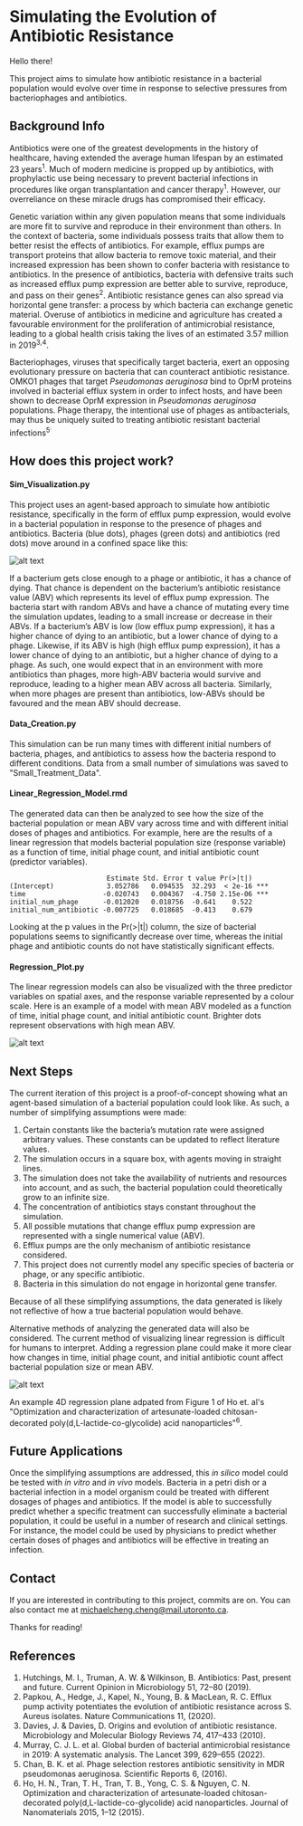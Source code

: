 # Simulating the Evolution of Antibiotic Resistance

Hello there!

This project aims to simulate how antibiotic resistance in a bacterial population would evolve over time in response to selective pressures from bacteriophages and antibiotics.

## Background Info

Antibiotics were one of the greatest developments in the history of healthcare, having extended the average human lifespan by an estimated 23 years<sup>1</sup>. Much of modern medicine is propped up by antibiotics, with prophylactic use being necessary to prevent bacterial infections in procedures like organ transplantation and cancer therapy<sup>1</sup>. However, our overreliance on these miracle drugs has compromised their efficacy.

Genetic variation within any given population means that some individuals are more fit to survive and reproduce in their environment than others. In the context of bacteria, some individuals possess traits that allow them to better resist the effects of antibiotics. For example, efflux pumps are transport proteins that allow bacteria to remove toxic material, and their increased expression has been shown to confer bacteria with resistance to antibiotics. In the presence of antibiotics, bacteria with defensive traits such as increased efflux pump expression are better able to survive, reproduce, and pass on their genes<sup>2</sup>. Antibiotic resistance genes can also spread via horizontal gene transfer: a process by which bacteria can exchange genetic material. Overuse of antibiotics in medicine and agriculture has created a favourable environment for the proliferation of antimicrobial resistance, leading to a global health crisis taking the lives of an estimated 3.57 million in 2019<sup>3,4</sup>.

Bacteriophages, viruses that specifically target bacteria, exert an opposing evolutionary pressure on bacteria that can counteract antibiotic resistance. OMKO1 phages that target *Pseudomonas aeruginosa* bind to OprM proteins involved in bacterial efflux system in order to infect hosts, and have been shown to decrease OprM expression in *Pseudomonas aeruginosa* populations. Phage therapy, the intentional use of phages as antibacterials, may thus be uniquely suited to treating antibiotic resistant bacterial infections<sup>5<sup>.

## How does this project work?

#### Sim_Visualization.py
This project uses an agent-based approach to simulate how antibiotic resistance, specifically in the form of efflux pump expression, would evolve in a bacterial population in response to the presence of phages and antibiotics. Bacteria (blue dots), phages (green dots) and antibiotics (red dots) move around in a confined space like this:

![alt text](https://github.com/chichael-meng/Images/blob/main/sim%20clip.gif)

If a bacterium gets close enough to a phage or antibiotic, it has a chance of dying. That chance is dependent on the bacterium’s antibiotic resistance value (ABV) which represents its level of efflux pump expression. The bacteria start with random ABVs and have a chance of mutating every time the simulation updates, leading to a small increase or decrease in their ABVs. If a bacterium’s ABV is low (low efflux pump expression), it has a higher chance of dying to an antibiotic, but a lower chance of dying to a phage. Likewise, if its ABV is high (high efflux pump expression), it has a lower chance of dying to an antibiotic, but a higher chance of dying to a phage. As such, one would expect that in an environment with more antibiotics than phages, more high-ABV bacteria would survive and reproduce, leading to a higher mean ABV across all bacteria. Similarly, when more phages are present than antibiotics, low-ABVs should be favoured and the mean ABV should decrease.

#### Data_Creation.py
This simulation can be run many times with different initial numbers of bacteria, phages, and antibiotics to assess how the bacteria respond to different conditions. Data from a small number of simulations was saved to "Small_Treatment_Data".
  
#### Linear_Regression_Model.rmd
The generated data can then be analyzed to see how the size of the bacterial population or mean ABV vary across time and with different initial doses of phages and antibiotics. For example, here are the results of a linear regression that models bacterial population size (response variable) as a function of time, initial phage count, and initial antibiotic count (predictor variables).

```
                        Estimate Std. Error t value Pr(>|t|)    
(Intercept)             3.052786   0.094535  32.293  < 2e-16 ***
time                   -0.020743   0.004367  -4.750 2.15e-06 ***
initial_num_phage      -0.012020   0.018756  -0.641    0.522    
initial_num_antibiotic -0.007725   0.018685  -0.413    0.679   
```

Looking at the p values in the Pr(>|t|) column, the size of bacterial populations seems to significantly decrease over time, whereas the initial phage and antibiotic counts do not have statistically significant effects. 

#### Regression_Plot.py 
The linear regression models can also be visualized with the three predictor variables on spatial axes, and the response variable represented by a colour scale. Here is an example of a model with mean ABV modeled as a function of time, initial phage count, and initial antibiotic count. Brighter dots represent observations with high mean ABV.

![alt text](https://github.com/chichael-meng/Images/blob/main/4D%20Regression.png)

## Next Steps

The current iteration of this project is a proof-of-concept showing what an agent-based simulation of a bacterial population could look like. As such, a number of simplifying assumptions were made:
1. Certain constants like the bacteria’s mutation rate were assigned arbitrary values. These constants can be updated to reflect literature values.
2. The simulation occurs in a square box, with agents moving in straight lines.
3. The simulation does not take the availability of nutrients and resources into account, and as such, the bacterial population could theoretically grow to an infinite size.
4. The concentration of antibiotics stays constant throughout the simulation.
5. All possible mutations that change efflux pump expression are represented with a single numerical value (ABV).
6. Efflux pumps are the only mechanism of antibiotic resistance considered.
7. This project does not currently model any specific species of bacteria or phage, or any  specific antibiotic.
8. Bacteria in this simulation do not engage in horizontal gene transfer.

Because of all these simplifying assumptions, the data generated is likely not reflective of how a true bacterial population would behave.

Alternative methods of analyzing the generated data will also be considered. The current method of visualizing linear regression is difficult for humans to interpret. Adding a regression plane could make it more clear how changes in time, initial phage count, and initial antibiotic count affect bacterial population size or mean ABV.

![alt text](https://github.com/chichael-meng/Images/blob/main/regression%20plane.png)

An example 4D regression plane adpated from Figure 1 of Ho et. al's "Optimization and characterization of artesunate-loaded chitosan-decorated poly(d,L-lactide-co-glycolide) acid nanoparticles"<sup>6</sup>.

## Future Applications

Once the simplifying assumptions are addressed, this *in silico* model could be tested with *in vitro* and *in vivo* models. Bacteria in a petri dish or a bacterial infection in a model organism could be treated with different dosages of phages and antibiotics. If the model is able to successfully predict whether a specific treatment can successfully eliminate a bacterial population, it could be useful in a number of research and clinical settings. For instance, the model could be used by physicians to predict whether certain doses of phages and antibiotics will be effective in treating an infection.

## Contact
If you are interested in contributing to this project, commits are on. You can also contact me at michaelcheng.cheng@mail.utoronto.ca.

Thanks for reading!

## References

1. Hutchings, M. I., Truman, A. W. &amp; Wilkinson, B. Antibiotics: Past, present and future. Current Opinion in Microbiology 51, 72–80 (2019).
2. Papkou, A., Hedge, J., Kapel, N., Young, B. &amp; MacLean, R. C. Efflux pump activity potentiates the evolution of antibiotic resistance across S. Aureus isolates. Nature Communications 11, (2020). 
3. Davies, J. &amp; Davies, D. Origins and evolution of antibiotic resistance. Microbiology and Molecular Biology Reviews 74, 417–433 (2010). 
4. Murray, C. J. L. et al. Global burden of bacterial antimicrobial resistance in 2019: A systematic analysis. The Lancet 399, 629–655 (2022). 
5. Chan, B. K. et al. Phage selection restores antibiotic sensitivity in MDR pseudomonas aeruginosa. Scientific Reports 6, (2016). 
6. Ho, H. N., Tran, T. H., Tran, T. B., Yong, C. S. &amp; Nguyen, C. N. Optimization and characterization of artesunate-loaded chitosan-decorated poly(d,L-lactide-co-glycolide) acid nanoparticles. Journal of Nanomaterials 2015, 1–12 (2015). 
